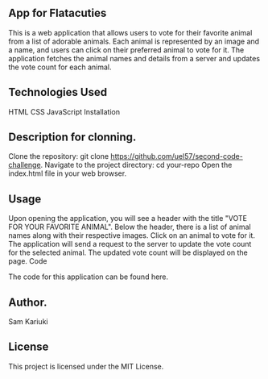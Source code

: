 ## App for Flatacuties

This is a web application that allows users to vote for their favorite animal from a list of adorable animals. Each animal is represented by an image and a name, and users can click on their preferred animal to vote for it. The application fetches the animal names and details from a server and updates the vote count for each animal.


## Technologies Used

HTML
CSS
JavaScript
Installation
 
## Description for clonning.
Clone the repository: git clone https://github.com/uel57/second-code-challenge.
Navigate to the project directory: cd your-repo
Open the index.html file in your web browser.

## Usage

Upon opening the application, you will see a header with the title "VOTE FOR YOUR FAVORITE ANIMAL".
Below the header, there is a list of animal names along with their respective images.
Click on an animal to vote for it.
The application will send a request to the server to update the vote count for the selected animal.
The updated vote count will be displayed on the page.
Code

The code for this application can be found here.

## Author.
Sam Kariuki

## License

This project is licensed under the MIT License.
